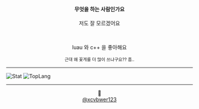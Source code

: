 <div width=100% align=center>
  <h4>무엇을 하는 사람인가요</h5>
  <p>저도 잘 모르겠어요</p> <br>

  <p>luau 와 c++ 을 좋아해요</p>
  <sup>근대 왜 꽃게를 더 많이 쓰냐구요?? 흠..</sup>
</div>

<hr>

![Stat](https://github-readme-stats.vercel.app/api?username=kimpure&show_icons=true&theme=radical)
![TopLang](https://github-readme-stats.vercel.app/api/top-langs/?username=kimpure&layout=donut&theme=radical)

<hr>

<div width=100% align=center>
💙 <br>
<a href="https://github.com/xcvbwer123-rs">@xcvbwer123</a>
</div>
